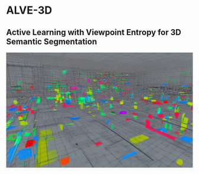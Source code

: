 # ALVE-3D
## Active Learning with Viewpoint Entropy for 3D Semantic Segmentation

![Image generated by DreamStudio](images/3018233419_Colorful_3D_scene_of_point_cloud_computer_vision.png)
